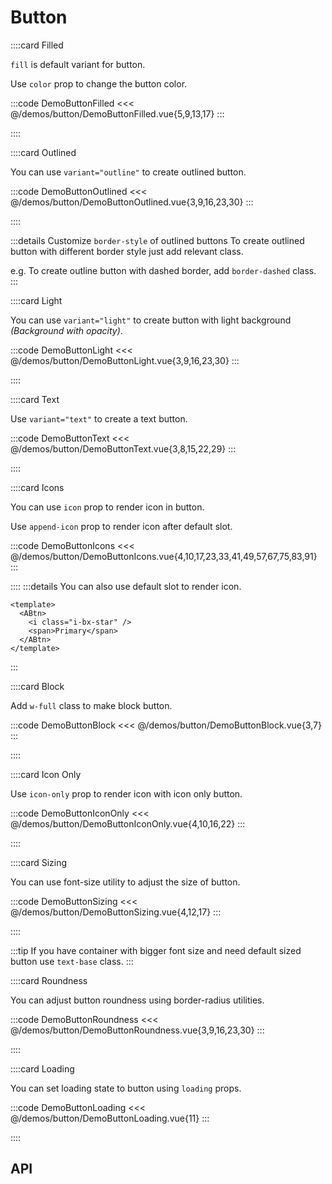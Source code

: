 <script lang="ts" setup>
import api from '@anu-vue/component-meta/ABtn.json'
</script>

# Button

<!-- 👉 Filled -->
::::card Filled

`fill` is default variant for button.

Use `color` prop to change the button color.

:::code DemoButtonFilled
<<< @/demos/button/DemoButtonFilled.vue{5,9,13,17}
:::

::::

<!-- 👉 Outlined -->
::::card Outlined

You can use `variant="outline"` to create outlined button.

:::code DemoButtonOutlined
<<< @/demos/button/DemoButtonOutlined.vue{3,9,16,23,30}
:::

::::

:::details Customize `border-style` of outlined buttons
To create outlined button with different border style just add relevant class.

e.g. To create outline button with dashed border, add `border-dashed` class.
:::

<!-- 👉 Light -->
::::card Light

You can use `variant="light"` to create button with light background _(Background with opacity)_.

:::code DemoButtonLight
<<< @/demos/button/DemoButtonLight.vue{3,9,16,23,30}
:::

::::

<!-- 👉 Text -->
::::card Text

Use `variant="text"` to create a text button.

:::code DemoButtonText
<<< @/demos/button/DemoButtonText.vue{3,8,15,22,29}
:::

::::

<!-- 👉 Icons -->
::::card Icons

You can use `icon` prop to render icon in button.

Use `append-icon` prop to render icon after default slot.

:::code DemoButtonIcons
<<< @/demos/button/DemoButtonIcons.vue{4,10,17,23,33,41,49,57,67,75,83,91}
:::

::::
:::details You can also use default slot to render icon.

```vue{3}
<template>
  <ABtn>
    <i class="i-bx-star" />
    <span>Primary</span>
  </ABtn>
</template>
```

:::

<!-- 👉 Block -->
::::card Block

Add `w-full` class to make block button.

:::code DemoButtonBlock
<<< @/demos/button/DemoButtonBlock.vue{3,7}
:::

::::

<!-- 👉 Icon Only -->
::::card Icon Only

Use `icon-only` prop to render icon with icon only button.

:::code DemoButtonIconOnly
<<< @/demos/button/DemoButtonIconOnly.vue{4,10,16,22}
:::

::::

<!-- 👉 Sizing -->
::::card Sizing

You can use font-size utility to adjust the size of button.

:::code DemoButtonSizing
<<< @/demos/button/DemoButtonSizing.vue{4,12,17}
:::

::::

:::tip
If you have container with bigger font size and need default sized button use `text-base` class.
:::

<!-- 👉 Roundness -->
::::card Roundness

You can adjust button roundness using border-radius utilities.

:::code DemoButtonRoundness
<<< @/demos/button/DemoButtonRoundness.vue{3,9,16,23,30}
:::

::::

<!-- 👉 Loading -->
::::card Loading

You can set loading state to button using `loading` props.

:::code DemoButtonLoading
<<< @/demos/button/DemoButtonLoading.vue{11}
:::

::::

<!-- 👉 API -->
## API

<Api :api="api"></Api>
